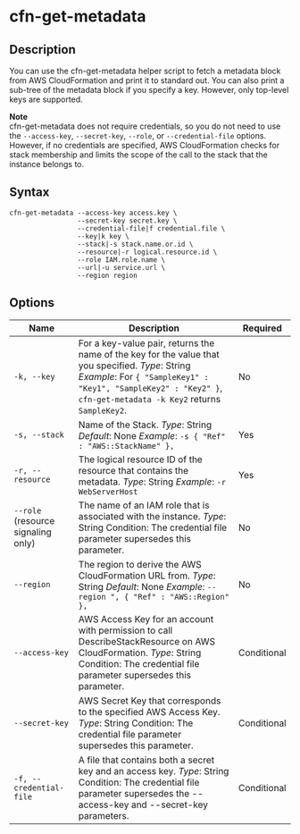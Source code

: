 # cfn\-get\-metadata<a name="cfn-get-metadata"></a>

## Description<a name="cfn-get-metadata-Description"></a>

You can use the cfn\-get\-metadata helper script to fetch a metadata block from AWS CloudFormation and print it to standard out\. You can also print a sub\-tree of the metadata block if you specify a key\. However, only top\-level keys are supported\.

**Note**  
cfn\-get\-metadata does not require credentials, so you do not need to use the `--access-key`, `--secret-key`, `--role`, or `--credential-file` options\. However, if no credentials are specified, AWS CloudFormation checks for stack membership and limits the scope of the call to the stack that the instance belongs to\.

## Syntax<a name="cfn-get-metadata-Syntax"></a>

```
cfn-get-metadata --access-key access.key \
                 --secret-key secret.key \
                 --credential-file|f credential.file \
                 --key|k key \
                 --stack|-s stack.name.or.id \
                 --resource|-r logical.resource.id \
                 --role IAM.role.name \
                 --url|-u service.url \
                 --region region
```

## Options<a name="cfn-get-metadata-options"></a>


| Name | Description | Required | 
| --- | --- | --- | 
|   `-k, --key`   |  For a key\-value pair, returns the name of the key for the value that you specified\. *Type*: String *Example*: For `{ "SampleKey1" : "Key1", "SampleKey2" : "Key2" }`, `cfn-get-metadata -k Key2` returns `SampleKey2`\.  |  No  | 
|   `-s, --stack`   |  Name of the Stack\. *Type*: String *Default*: None *Example*: `-s { "Ref" : "AWS::StackName" },`  |  Yes  | 
|   `-r, --resource`   |  The logical resource ID of the resource that contains the metadata\. *Type*: String *Example*: `-r WebServerHost`  |  Yes  | 
|  `--role` \(resource signaling only\)  |  The name of an IAM role that is associated with the instance\. *Type*: String Condition: The credential file parameter supersedes this parameter\.  |  No  | 
|   `--region`   |  The region to derive the AWS CloudFormation URL from\. *Type*: String *Default*: None *Example*: `--region ", { "Ref" : "AWS::Region" },`  |  No  | 
|   `--access-key`   |  AWS Access Key for an account with permission to call DescribeStackResource on AWS CloudFormation\. *Type*: String Condition: The credential file parameter supersedes this parameter\.  |  Conditional  | 
|   `--secret-key`   |  AWS Secret Key that corresponds to the specified AWS Access Key\. *Type*: String Condition: The credential file parameter supersedes this parameter\.  |  Conditional  | 
|   `-f, --credential-file`   |  A file that contains both a secret key and an access key\. *Type*: String Condition: The credential file parameter supersedes the \-\-access\-key and \-\-secret\-key parameters\.  |  Conditional  | 